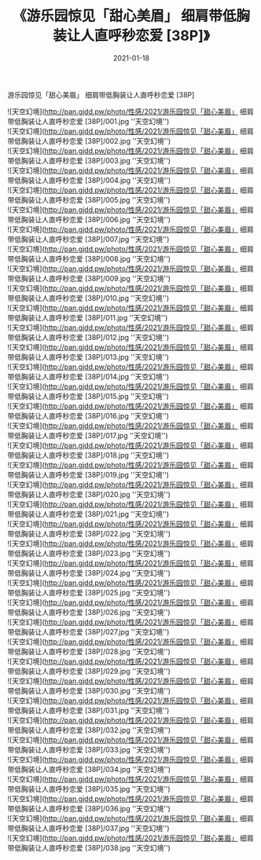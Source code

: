 ﻿---
layout: post
title:  《游乐园惊见「甜心美眉」 细肩带低胸装让人直呼秒恋爱 [38P]》
date:   2021-01-18
img: http://pan.gjdd.pw/photo/性感/2021/游乐园惊见「甜心美眉」 细肩带低胸装让人直呼秒恋爱 [38P]/000.jpg
categories: [美女, 性感, 泳衣]
---

游乐园惊见「甜心美眉」 细肩带低胸装让人直呼秒恋爱 [38P]



![天空幻境](http://pan.gjdd.pw/photo/性感/2021/游乐园惊见「甜心美眉」 细肩带低胸装让人直呼秒恋爱 [38P]/001.jpg ''天空幻境'') <br>
![天空幻境](http://pan.gjdd.pw/photo/性感/2021/游乐园惊见「甜心美眉」 细肩带低胸装让人直呼秒恋爱 [38P]/002.jpg ''天空幻境'') <br>
![天空幻境](http://pan.gjdd.pw/photo/性感/2021/游乐园惊见「甜心美眉」 细肩带低胸装让人直呼秒恋爱 [38P]/003.jpg ''天空幻境'') <br>
![天空幻境](http://pan.gjdd.pw/photo/性感/2021/游乐园惊见「甜心美眉」 细肩带低胸装让人直呼秒恋爱 [38P]/004.jpg ''天空幻境'') <br>
![天空幻境](http://pan.gjdd.pw/photo/性感/2021/游乐园惊见「甜心美眉」 细肩带低胸装让人直呼秒恋爱 [38P]/005.jpg ''天空幻境'') <br>
![天空幻境](http://pan.gjdd.pw/photo/性感/2021/游乐园惊见「甜心美眉」 细肩带低胸装让人直呼秒恋爱 [38P]/006.jpg ''天空幻境'') <br>
![天空幻境](http://pan.gjdd.pw/photo/性感/2021/游乐园惊见「甜心美眉」 细肩带低胸装让人直呼秒恋爱 [38P]/007.jpg ''天空幻境'') <br>
![天空幻境](http://pan.gjdd.pw/photo/性感/2021/游乐园惊见「甜心美眉」 细肩带低胸装让人直呼秒恋爱 [38P]/008.jpg ''天空幻境'') <br>
![天空幻境](http://pan.gjdd.pw/photo/性感/2021/游乐园惊见「甜心美眉」 细肩带低胸装让人直呼秒恋爱 [38P]/009.jpg ''天空幻境'') <br>
![天空幻境](http://pan.gjdd.pw/photo/性感/2021/游乐园惊见「甜心美眉」 细肩带低胸装让人直呼秒恋爱 [38P]/010.jpg ''天空幻境'') <br>
![天空幻境](http://pan.gjdd.pw/photo/性感/2021/游乐园惊见「甜心美眉」 细肩带低胸装让人直呼秒恋爱 [38P]/011.jpg ''天空幻境'') <br>
![天空幻境](http://pan.gjdd.pw/photo/性感/2021/游乐园惊见「甜心美眉」 细肩带低胸装让人直呼秒恋爱 [38P]/012.jpg ''天空幻境'') <br>
![天空幻境](http://pan.gjdd.pw/photo/性感/2021/游乐园惊见「甜心美眉」 细肩带低胸装让人直呼秒恋爱 [38P]/013.jpg ''天空幻境'') <br>
![天空幻境](http://pan.gjdd.pw/photo/性感/2021/游乐园惊见「甜心美眉」 细肩带低胸装让人直呼秒恋爱 [38P]/014.jpg ''天空幻境'') <br>
![天空幻境](http://pan.gjdd.pw/photo/性感/2021/游乐园惊见「甜心美眉」 细肩带低胸装让人直呼秒恋爱 [38P]/015.jpg ''天空幻境'') <br>
![天空幻境](http://pan.gjdd.pw/photo/性感/2021/游乐园惊见「甜心美眉」 细肩带低胸装让人直呼秒恋爱 [38P]/016.jpg ''天空幻境'') <br>
![天空幻境](http://pan.gjdd.pw/photo/性感/2021/游乐园惊见「甜心美眉」 细肩带低胸装让人直呼秒恋爱 [38P]/017.jpg ''天空幻境'') <br>
![天空幻境](http://pan.gjdd.pw/photo/性感/2021/游乐园惊见「甜心美眉」 细肩带低胸装让人直呼秒恋爱 [38P]/018.jpg ''天空幻境'') <br>
![天空幻境](http://pan.gjdd.pw/photo/性感/2021/游乐园惊见「甜心美眉」 细肩带低胸装让人直呼秒恋爱 [38P]/019.jpg ''天空幻境'') <br>
![天空幻境](http://pan.gjdd.pw/photo/性感/2021/游乐园惊见「甜心美眉」 细肩带低胸装让人直呼秒恋爱 [38P]/020.jpg ''天空幻境'') <br>
![天空幻境](http://pan.gjdd.pw/photo/性感/2021/游乐园惊见「甜心美眉」 细肩带低胸装让人直呼秒恋爱 [38P]/021.jpg ''天空幻境'') <br>
![天空幻境](http://pan.gjdd.pw/photo/性感/2021/游乐园惊见「甜心美眉」 细肩带低胸装让人直呼秒恋爱 [38P]/022.jpg ''天空幻境'') <br>
![天空幻境](http://pan.gjdd.pw/photo/性感/2021/游乐园惊见「甜心美眉」 细肩带低胸装让人直呼秒恋爱 [38P]/023.jpg ''天空幻境'') <br>
![天空幻境](http://pan.gjdd.pw/photo/性感/2021/游乐园惊见「甜心美眉」 细肩带低胸装让人直呼秒恋爱 [38P]/024.jpg ''天空幻境'') <br>
![天空幻境](http://pan.gjdd.pw/photo/性感/2021/游乐园惊见「甜心美眉」 细肩带低胸装让人直呼秒恋爱 [38P]/025.jpg ''天空幻境'') <br>
![天空幻境](http://pan.gjdd.pw/photo/性感/2021/游乐园惊见「甜心美眉」 细肩带低胸装让人直呼秒恋爱 [38P]/026.jpg ''天空幻境'') <br>
![天空幻境](http://pan.gjdd.pw/photo/性感/2021/游乐园惊见「甜心美眉」 细肩带低胸装让人直呼秒恋爱 [38P]/027.jpg ''天空幻境'') <br>
![天空幻境](http://pan.gjdd.pw/photo/性感/2021/游乐园惊见「甜心美眉」 细肩带低胸装让人直呼秒恋爱 [38P]/028.jpg ''天空幻境'') <br>
![天空幻境](http://pan.gjdd.pw/photo/性感/2021/游乐园惊见「甜心美眉」 细肩带低胸装让人直呼秒恋爱 [38P]/029.jpg ''天空幻境'') <br>
![天空幻境](http://pan.gjdd.pw/photo/性感/2021/游乐园惊见「甜心美眉」 细肩带低胸装让人直呼秒恋爱 [38P]/030.jpg ''天空幻境'') <br>
![天空幻境](http://pan.gjdd.pw/photo/性感/2021/游乐园惊见「甜心美眉」 细肩带低胸装让人直呼秒恋爱 [38P]/031.jpg ''天空幻境'') <br>
![天空幻境](http://pan.gjdd.pw/photo/性感/2021/游乐园惊见「甜心美眉」 细肩带低胸装让人直呼秒恋爱 [38P]/032.jpg ''天空幻境'') <br>
![天空幻境](http://pan.gjdd.pw/photo/性感/2021/游乐园惊见「甜心美眉」 细肩带低胸装让人直呼秒恋爱 [38P]/033.jpg ''天空幻境'') <br>
![天空幻境](http://pan.gjdd.pw/photo/性感/2021/游乐园惊见「甜心美眉」 细肩带低胸装让人直呼秒恋爱 [38P]/034.jpg ''天空幻境'') <br>
![天空幻境](http://pan.gjdd.pw/photo/性感/2021/游乐园惊见「甜心美眉」 细肩带低胸装让人直呼秒恋爱 [38P]/035.jpg ''天空幻境'') <br>
![天空幻境](http://pan.gjdd.pw/photo/性感/2021/游乐园惊见「甜心美眉」 细肩带低胸装让人直呼秒恋爱 [38P]/036.jpg ''天空幻境'') <br>
![天空幻境](http://pan.gjdd.pw/photo/性感/2021/游乐园惊见「甜心美眉」 细肩带低胸装让人直呼秒恋爱 [38P]/037.jpg ''天空幻境'') <br>
![天空幻境](http://pan.gjdd.pw/photo/性感/2021/游乐园惊见「甜心美眉」 细肩带低胸装让人直呼秒恋爱 [38P]/038.jpg ''天空幻境'') <br>
